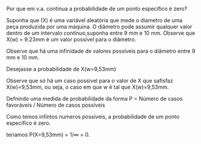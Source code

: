 Por que em v.a. contínua a probabilidade de um ponto específico é zero?

Suponha  que \(X\) é uma variável aleatória que mede o diametro de uma peça produzida por uma máquina. O diâmetro pode assumir qualquer valor dentro de um intervalo contínuo,suponha entre 9 mm e 10 mm. Observe que X(w) = 9.23mm é um valor possível para o diâmetro.

Observe que há uma infinidade de valores possíveis para o diâmetro entre 9 mm e 10 mm.

Desejasse a probabilidade de X(w=9,53mm) 

Observe que só há um caso possivel para o valor de X que safisfaz X(w)=9,53mm, ou seja, o caso em que w é tal que X(w)=9,53mm.

Defnindo uma medida de probabilidade da forma P = Número de casos favoráveis / Número de casos possíveis

Como temos infintos numeros possíveis, a probabilidade de um ponto específico é zero.

teriamos P(X=9,53mm) = 1/∞ = 0.

